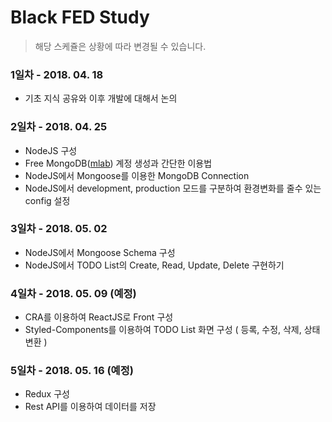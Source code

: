 # Black FED Study

> 해당 스케쥴은 상황에 따라 변경될 수 있습니다.
### 1일차 - 2018. 04. 18
- 기초 지식 공유와 이후 개발에 대해서 논의

### 2일차 - 2018. 04. 25
- NodeJS 구성
- Free MongoDB([mlab](https://www.mlab.com)) 계정 생성과 간단한 이용법
- NodeJS에서 Mongoose를 이용한 MongoDB Connection
- NodeJS에서 development, production 모드를 구분하여 환경변화를 줄수 있는 config 설정

### 3일차 - 2018. 05. 02
- NodeJS에서 Mongoose Schema 구성
- NodeJS에서 TODO List의 Create, Read, Update, Delete 구현하기

### 4일차 - 2018. 05. 09 (예정)
- CRA를 이용하여 ReactJS로 Front 구성
- Styled-Components를 이용하여 TODO List 화면 구성 ( 등록, 수정, 삭제, 상태변환 )

### 5일차 - 2018. 05. 16 (예정)
- Redux 구성
- Rest API를 이용하여 데이터를 저장
